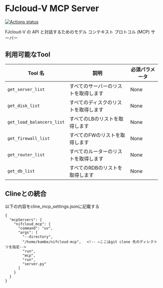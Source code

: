 # FJcloud-V MCP Server
[![Actions status](https://github.com/norikmb/nifcloud-mcp/actions/workflows/ruff-action.yml/badge.svg)](https://github.com/norikmb/nifcloud-mcp/actions)

FJcloud-V の API と対話するためのモデル コンテキスト プロトコル (MCP) サーバー

## 利用可能なTool

| Tool 名 | 説明 | 必須パラメータ |
|-----------|-------------|---------------------|
| `get_server_list` | すべてのサーバーのリストを取得します | None |
| `get_disk_list` | すべてのディスクのリストを取得します | None |
| `get_load_balancers_list` | すべてのLBのリストを取得します | None |
| `get_firewall_list` | すべてのFWのリストを取得します | None |
| `get_router_list` | すべてのルーターのリストを取得します | None |
| `get_db_list` | すべてのRDBのリストを取得します | None |

## Clineとの統合

以下の内容をcline_mcp_settings.jsonに記載する

```
{
  "mcpServers": {
    "nifcloud_mcp": {
      "command": "uv",
      "args": [
        "--directory",
        "/home/kambe/nifcloud-mcp",　 <!-- ←ここはgit clone 先のディレクトリを指定-->
        "run",
        "mcp",
        "run",
        "server.py"
      ]
    }
  }
}
```
